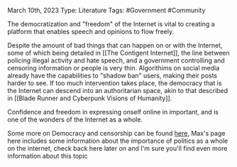 March 10th, 2023
Type: Literature
Tags: #Government #Community 

The democratization and "freedom" of the Internet is vital to creating a platform that enables speech and opinions to flow freely. 

Despite the amount of bad things that can happen on or with the Internet, some of which being detailed in [[The Contigent Internet]], the line between policing illegal activity and hate speech, and a government controlling and censoring information or people is very thin. Algorithims on social media already have the capabilities to "shadow ban" users, making their posts harder to see. If too much intervention takes place, the democracy that is the Internet can descend into an authoritarian space, akin to that described in [[Blade Runner and Cyberpunk Visions of Humanity]]. 

Confidence and freedom in expressing onself online in important, and is one of the wonders of the Internet as a whole. 

Some more on Democracy and censorship can be found [here](https://maxthebeast300.github.io/Hist1900memex/Control_and_censorship), Max's page here includes some information about the importance of politics as a whole on the internet, check back here later on and I'm sure you'll find even more information about this topic
